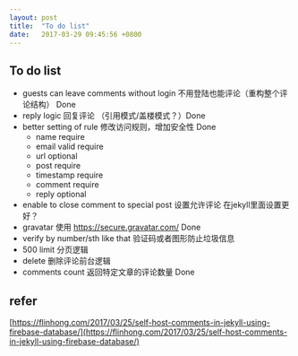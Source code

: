 ```yaml
---
layout: post
title:  "To do list"
date:   2017-03-29 09:45:56 +0800
---
```

## To do list ##
- guests can leave comments without login 不用登陆也能评论（重构整个评论结构） Done
- reply logic 回复评论 （引用模式/盖楼模式？）Done
- better setting of rule 修改访问规则，增加安全性 Done
    - name require
    - email valid require
    - url optional
    - post require
    - timestamp require
    - comment require
    - reply optional
- enable to close comment to special post 设置允许评论 在jekyll里面设置更好？
- gravatar 使用 https://secure.gravatar.com/ Done
- verify by number/sth like that 验证码或者图形防止垃圾信息
- 500 limit 分页逻辑
- delete 删除评论前台逻辑
- comments count 返回特定文章的评论数量 Done

## refer ##

[https://flinhong.com/2017/03/25/self-host-comments-in-jekyll-using-firebase-database/](https://flinhong.com/2017/03/25/self-host-comments-in-jekyll-using-firebase-database/)
